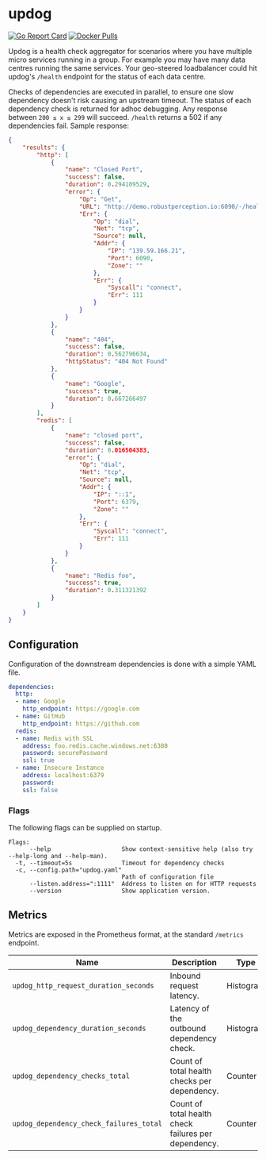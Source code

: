 # updog

[![Go Report Card](https://goreportcard.com/badge/github.com/benclapp/updog)](https://goreportcard.com/report/github.com/benclapp/updog)
[![Docker Pulls](https://img.shields.io/docker/pulls/benclapp/updog.svg?maxAge=604800)](https://hub.docker.com/r/benclapp/updog)

Updog is a health check aggregator for scenarios where you have multiple micro services running in a group. For example you may have many data centres running the same services. Your geo-steered loadbalancer could hit updog's `/health` endpoint for the status of each data centre.

Checks of dependencies are executed in parallel, to ensure one slow dependency doesn't risk causing an upstream timeout. The status of each dependency check is returned for adhoc debugging. Any response between `200 ≤ x ≤ 299` will succeed. `/health` returns a 502 if any dependencies fail. Sample response:

```json
{
    "results": {
        "http": [
            {
                "name": "Closed Port",
                "success": false,
                "duration": 0.294109529,
                "error": {
                    "Op": "Get",
                    "URL": "http://demo.robustperception.io:6090/-/healthy",
                    "Err": {
                        "Op": "dial",
                        "Net": "tcp",
                        "Source": null,
                        "Addr": {
                            "IP": "139.59.166.21",
                            "Port": 6090,
                            "Zone": ""
                        },
                        "Err": {
                            "Syscall": "connect",
                            "Err": 111
                        }
                    }
                }
            },
            {
                "name": "404",
                "success": false,
                "duration": 0.562796634,
                "httpStatus": "404 Not Found"
            },
            {
                "name": "Google",
                "success": true,
                "duration": 0.667266497
            }
        ],
        "redis": [
            {
                "name": "closed port",
                "success": false,
                "duration": 0.016504383,
                "error": {
                    "Op": "dial",
                    "Net": "tcp",
                    "Source": null,
                    "Addr": {
                        "IP": "::1",
                        "Port": 6379,
                        "Zone": ""
                    },
                    "Err": {
                        "Syscall": "connect",
                        "Err": 111
                    }
                }
            },
            {
                "name": "Redis foo",
                "success": true,
                "duration": 0.311321392
            }
        ]
    }
}
```

## Configuration

Configuration of the downstream dependencies is done with a simple YAML file.

```yaml
dependencies:
  http:
  - name: Google
    http_endpoint: https://google.com
  - name: GitHub
    http_endpoint: https://github.com
  redis:
  - name: Redis with SSL 
    address: foo.redis.cache.windows.net:6380
    password: securePassword
    ssl: true
  - name: Insecure Instance
    address: localhost:6379
    password: 
    ssl: false  
```

### Flags

The following flags can be supplied on startup.

```
Flags:
      --help                    Show context-sensitive help (also try --help-long and --help-man).
  -t, --timeout=5s              Timeout for dependency checks
  -c, --config.path="updog.yaml"
                                Path of configuration file
      --listen.address=":1111"  Address to listen on for HTTP requests
      --version                 Show application version.
```

## Metrics

Metrics are exposed in the Prometheus format, at the standard `/metrics` endpoint.

Name | Description | Type | Labels
-----|-------------|------|-------
`updog_http_request_duration_seconds` | Inbound request latency. | Histogram | `path`
`updog_dependency_duration_seconds` | Latency of the outbound dependency check. | Histogram | `dependency`
`updog_dependency_checks_total` | Count of total health checks per dependency. | Counter | `dependency`
`updog_dependency_check_failures_total` | Count of total health check failures per dependency. | Counter | `dependency`
